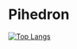# Pihedron

[![Top Langs](https://github-readme-stats.vercel.app/api/top-langs/?username=pihedron&layout=compact&bg_color=0d1117&hide_border=true&text_color=fff&title_color=fff&custom_title=Top%20Languages&hide=html,css,nix,dockerfile)](https://github.com/pihedron)
